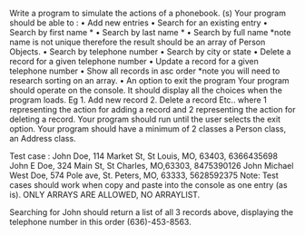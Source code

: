 Write a program to simulate the actions of a phonebook. (s) 
Your program should be able to :
•	Add new entries 
•	Search for an existing entry
•	Search by first name *
•	Search by last name *
•	Search by full name *note name is not unique therefore the result should be an array of Person Objects.
•	Search by telephone number
•	Search by city or state
•	Delete a record for a given telephone number
•	Update a record for a given telephone number
•	Show all records in asc order *note you will need to research sorting on an array.
•	An option to exit the program 
Your program should operate on the console. It should display all the choices when the program loads. Eg 1. Add new record 2. Delete a record Etc.. where 1 representing the action for adding a record and 2 representing the action for deleting a record.
Your program should run until the user selects the exit option. 
Your program should have a minimum of 2 classes a Person class, an Address  class.

Test case :
John Doe, 114 Market St, St Louis, MO, 63403, 6366435698
John E Doe, 324 Main St, St Charles, MO,63303, 8475390126
John Michael West Doe, 574 Pole ave, St. Peters, MO, 63333, 5628592375
Note: Test cases should work when copy and paste into the console as one entry (as is).
           ONLY ARRAYS ARE ALLOWED, NO ARRAYLIST.
 
Searching for John should return a list of all 3 records above, displaying the telephone number in this order (636)-453-8563.




